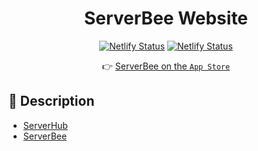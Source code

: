<div align='center'>

# ServerBee Website

[![Netlify Status](https://api.netlify.com/api/v1/badges/57607a2d-eaf4-4b9f-9c27-cc3897b16b76/deploy-status)](https://serverbee.app)
[![Netlify Status](https://api.netlify.com/api/v1/badges/1f596a4b-ee29-4604-a824-aaec22ebc648/deploy-status)](https://docs.serverbee.app)

👉 [ServerBee on the `App Store`](https://apps.apple.com/us/app/serverbee/id6443553714) 

</div>

## 📝 Description

- [ServerHub](https://docs.serverhub.app)
- [ServerBee](https://docs.serverbee.app)
